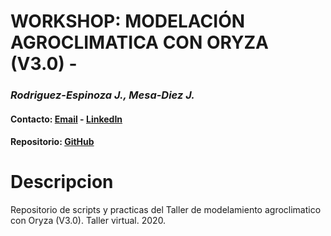 # WORKSHOP: MODELACIÓN AGROCLIMATICA CON ORYZA (V3.0) - 
### *Rodriguez-Espinoza J., Mesa-Diez J.*
#### Contacto: [Email](mailto:j.r.espinosa@cgiar.org) - [LinkedIn](https://www.linkedin.com/in/jeferson-rodriguez-espinoza-24749625/)
#### Repositorio: [GitHub](https://github.com/jrodriguez88/oryza_workshop)

# Descripcion 
Repositorio de scripts y practicas del Taller de modelamiento agroclimatico con Oryza (V3.0). Taller virtual. 2020.
